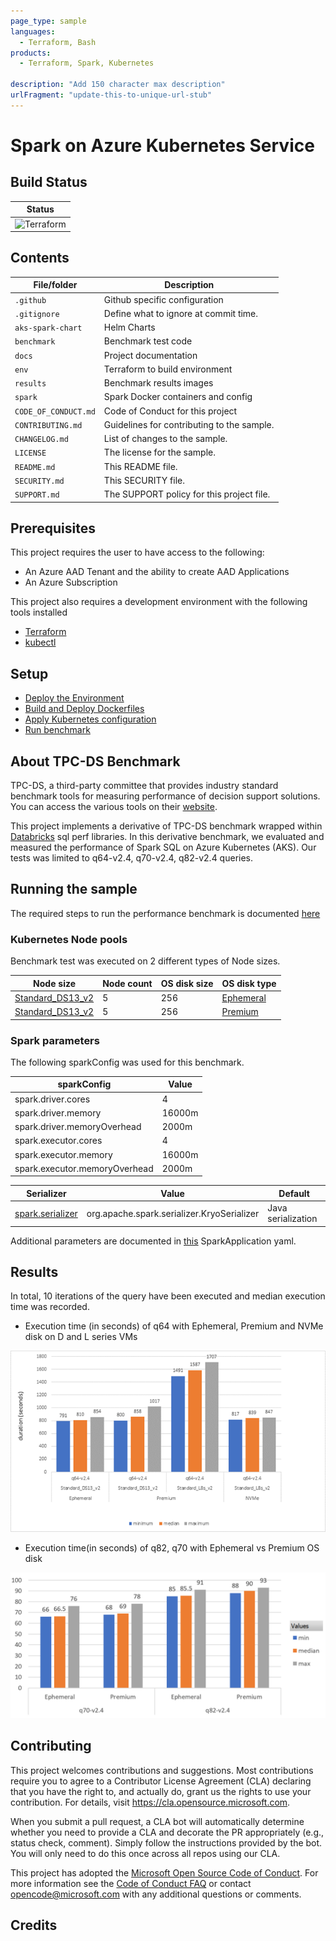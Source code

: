 ```yaml
---
page_type: sample
languages:
  - Terraform, Bash
products:
  - Terraform, Spark, Kubernetes

description: "Add 150 character max description"
urlFragment: "update-this-to-unique-url-stub"
---
```


# Spark on Azure Kubernetes Service

<!--
Guidelines on README format: https://review.docs.microsoft.com/help/onboard/admin/samples/concepts/readme-template?branch=master

Guidance on onboarding samples to docs.microsoft.com/samples: https://review.docs.microsoft.com/help/onboard/admin/samples/process/onboarding?branch=master

Taxonomies for products and languages: https://review.docs.microsoft.com/new-hope/information-architecture/metadata/taxonomies?branch=master
-->

## Build Status

| Status                                                                            |
| --------------------------------------------------------------------------------- |
| ![Terraform](https://github.com/Azure/spark-on-aks/workflows/Terraform/badge.svg) |

## Contents

| File/folder       | Description                                |
| ----------------- | ------------------------------------------ |
| `.github`         | Github specific configuration              |
| `.gitignore`      | Define what to ignore at commit time.      |
| `aks-spark-chart` | Helm Charts                                |
| `benchmark`       | Benchmark test code                        |
| `docs`            | Project documentation                      |
| `env`             | Terraform to build environment             |
| `results`         | Benchmark results images                   |
| `spark`           | Spark Docker containers and config         |
| `CODE_OF_CONDUCT.md` | Code of Conduct for this project        |
| `CONTRIBUTING.md` | Guidelines for contributing to the sample. |
| `CHANGELOG.md`    | List of changes to the sample.             |
| `LICENSE`         | The license for the sample.                |
| `README.md`       | This README file.                          |
| `SECURITY.md`     | This SECURITY file.                        |
| `SUPPORT.md`      | The SUPPORT policy for this project file.                         |
## Prerequisites

This project requires the user to have access to the following:

- An Azure AAD Tenant and the ability to create AAD Applications
- An Azure Subscription

This project also requires a development environment with the following tools installed

- [Terraform](https://learn.hashicorp.com/terraform/getting-started/install)
- [kubectl](https://kubernetes.io/docs/tasks/tools/install-kubectl/)

## Setup

- [Deploy the Environment](env/Readme.md)
- [Build and Deploy Dockerfiles](spark/Readme.md)
- [Apply Kubernetes configuration](kubernetes/Readme.md)
- [Run benchmark](benchmark/README.md)

## About TPC-DS Benchmark

TPC-DS, a third-party committee that provides industry standard benchmark tools for measuring performance of decision support solutions. You can access the various tools on their [website](http://www.tpc.org/tpcds/default5.asp).

This project implements a derivative of TPC-DS benchmark wrapped within [Databricks](https://github.com/npoggi/spark-sql-perf/tree/spark-3_update) sql perf libraries. In this derivative benchmark, we evaluated and measured the performance of Spark SQL on Azure Kubernetes (AKS). Our tests was limited to q64-v2.4, q70-v2.4, q82-v2.4 queries.
## Running the sample

The required steps to run the performance benchmark is documented [here](./benchmark/README.md)

### Kubernetes Node pools

Benchmark test was executed on 2 different types of Node sizes.

| Node size        | Node count | OS disk size | OS disk type |
|------------------|------------|--------------|--------------|
| [Standard_DS13_v2](https://docs.microsoft.com/en-us/azure/virtual-machines/dv2-dsv2-series-memory) | 5          | 256          | [Ephemeral](https://docs.microsoft.com/en-us/azure/virtual-machines/ephemeral-os-disks)    |
| [Standard_DS13_v2](https://docs.microsoft.com/en-us/azure/virtual-machines/dv2-dsv2-series-memory) | 5          | 256          | [Premium](https://docs.microsoft.com/en-us/azure/virtual-machines/disks-types#:~:text=Azure%20premium%20SSDs%20deliver%20high-performance%20and%20low-latency%20disk,Premium%20SSDs%20are%20suitable%20for%20mission-critical%20production%20applications.)      |

### Spark parameters

The following sparkConfig was used for this benchmark.

| sparkConfig        | Value |
|--------------------|-------|
| spark.driver.cores | 4     |
| spark.driver.memory | 16000m |
| spark.driver.memoryOverhead | 2000m |
| spark.executor.cores | 4     |
| spark.executor.memory | 16000m |
| spark.executor.memoryOverhead | 2000m |

| Serializer       |  Value                                     | Default |
|------------------|--------------------------------------------|---------|
| [spark.serializer](https://spark.apache.org/docs/latest/tuning.html) | org.apache.spark.serializer.KryoSerializer | Java serialization |

Additional parameters are documented in [this](benchmark/spark-benchmark-test.yaml) SparkApplication yaml.

## Results

In total, 10 iterations of the query have been executed and median execution time was recorded.

- Execution time (in seconds) of q64 with Ephemeral, Premium and NVMe disk on D and L series VMs

![q64 results](./results/q64-result.PNG)

- Execution time(in seconds) of q82, q70 with Ephemeral vs Premium OS disk

![q64 results](q82-q70-result.PNG)

## Contributing

This project welcomes contributions and suggestions. Most contributions require you to agree to a
Contributor License Agreement (CLA) declaring that you have the right to, and actually do, grant us
the rights to use your contribution. For details, visit https://cla.opensource.microsoft.com.

When you submit a pull request, a CLA bot will automatically determine whether you need to provide
a CLA and decorate the PR appropriately (e.g., status check, comment). Simply follow the instructions
provided by the bot. You will only need to do this once across all repos using our CLA.

This project has adopted the [Microsoft Open Source Code of Conduct](https://opensource.microsoft.com/codeofconduct/).
For more information see the [Code of Conduct FAQ](https://opensource.microsoft.com/codeofconduct/faq/) or
contact [opencode@microsoft.com](mailto:opencode@microsoft.com) with any additional questions or comments.

## Credits


